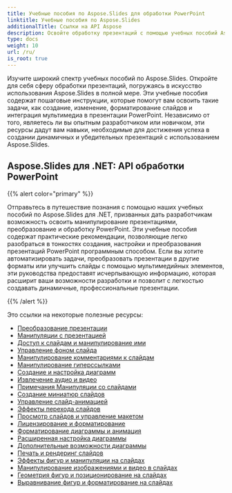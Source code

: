 ```yaml
---
title: Учебные пособия по Aspose.Slides для обработки PowerPoint
linktitle: Учебные пособия по Aspose.Slides
additionalTitle: Ссылки на API Aspose
description: Освойте обработку презентаций с помощью учебных пособий Aspose.Slides. Эффективно создавайте, изменяйте и улучшайте презентации PowerPoint. Преуспевайте в манипулировании динамическим контентом.
type: docs
weight: 10
url: /ru/
is_root: true
---
```

Изучите широкий спектр учебных пособий по Aspose.Slides. Откройте для себя сферу обработки презентаций, погружаясь в искусство использования Aspose.Slides в полной мере. Эти учебные пособия содержат пошаговые инструкции, которые помогут вам освоить такие задачи, как создание, изменение, форматирование слайдов и интеграция мультимедиа в презентации PowerPoint. Независимо от того, являетесь ли вы опытным разработчиком или новичком, эти ресурсы дадут вам навыки, необходимые для достижения успеха в создании динамичных и убедительных презентаций с использованием Aspose.Slides.

## Aspose.Slides для .NET: API обработки PowerPoint
{{% alert color="primary" %}}

Отправьтесь в путешествие познания с помощью наших учебных пособий по Aspose.Slides для .NET, призванных дать разработчикам возможность освоить манипулирование презентациями, преобразование и обработку PowerPoint. Эти учебные пособия содержат практические рекомендации, позволяющие легко разобраться в тонкостях создания, настройки и преобразования презентаций PowerPoint программным способом. Если вы хотите автоматизировать задачи, преобразовать презентации в другие форматы или улучшить слайды с помощью мультимедийных элементов, эти руководства предоставят исчерпывающую информацию, которая расширит ваши возможности разработки и позволит с легкостью создавать динамичные, профессиональные презентации.

{{% /alert %}}

Это ссылки на некоторые полезные ресурсы:
- [Преобразование презентации](./net/presentation-conversion/)
- [Манипуляции с презентацией](./net/presentation-manipulation/)
- [Доступ к слайдам и манипулирование ими](./slide-access-and-manipulation/)
- [Управление фоном слайда](./slide-background-manipulation/)
- [Манипулирование комментариями к слайдам](./slide-comments-manipulation/)
- [Манипулирование гиперссылками](./hyperlink-manipulation/)
- [Создание и настройка диаграмм](./chart-creation-and-customization/)
- [Извлечение аудио и видео](./audio-and-video-extraction/)
- [Примечания Манипуляции со слайдами](./notes-slide-manipulation/)
- [Создание миниатюр слайдов](./slide-thumbnail-generation/)
- [Управление слайд-анимацией](./slide-animation-control/)
- [Эффекты перехода слайдов](./slide-transition-effects/)
- [Просмотр слайдов и управление макетом](./slide-view-and-layout-manipulation/)
- [Лицензирование и форматирование](./licensing-and-formatting/)
- [Форматирование диаграммы и анимация](./chart-formatting-and-animation/)
- [Расширенная настройка диаграммы](./advanced-chart-customization/)
- [Дополнительные возможности диаграммы](./additional-chart-features/)
- [Печать и рендеринг слайдов](./printing-and-rendering-in-slides/)
- [Эффекты фигур и манипуляции на слайдах](./shape-effects-and-manipulation-in-slides/)
- [Манипулирование изображениями и видео в слайдах](./image-and-video-manipulation-in-slides/)
- [Геометрия фигур и позиционирование на слайдах](./shape-geometry-and-positioning-in-slides/)
- [Выравнивание фигур и форматирование на слайдах](./shape-alignment-and-formatting-in-slides/)